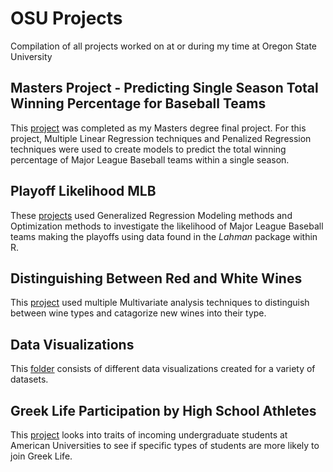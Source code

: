 # OSU Projects
Compilation of all projects worked on at or during my time at Oregon State University

## Masters Project - Predicting Single Season Total Winning Percentage for Baseball Teams

This [project](https://github.com/sleiss5/OSU_Projects/tree/main/Masters%20Project) was completed as my Masters degree final project. For this project, Multiple Linear Regression techniques and Penalized Regression techniques were used to create models to predict the total winning percentage of Major League Baseball teams within a single season.

## Playoff Likelihood MLB

These [projects](https://github.com/sleiss5/OSU_Projects/tree/main/Playoff%20Likelihood%20MLB) used Generalized Regression Modeling methods and Optimization methods to investigate the likelihood of Major League Baseball teams making the playoffs using data found in the *Lahman* package within R.

## Distinguishing Between Red and White Wines

This [project](https://github.com/sleiss5/OSU_Projects/tree/main/Distinguishing%20Between%20Wine%20Types) used multiple Multivariate analysis techniques to distinguish between wine types and catagorize new wines into their type.

## Data Visualizations 

This [folder](https://github.com/sleiss5/OSU_Projects/tree/main/Data%20Visualizations) consists of different data visualizations created for a variety of datasets.

## Greek Life Participation by High School Athletes

This [project](https://github.com/sleiss5/OSU_Projects/tree/main/Greek%20Life%20Participation%20by%20Athletes) looks into traits of incoming undergraduate students at American Universities to see if specific types of students are more likely to join Greek Life.
